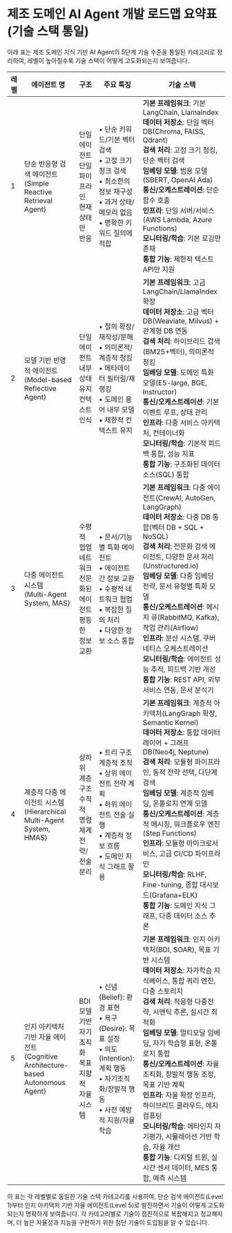 # 제조 도메인 AI Agent 개발 로드맵 요약표 (기술 스택 통일)

아래 표는 제조 도메인 지식 기반 AI Agent의 5단계 기술 수준을 통일된 카테고리로 정리하여, 레벨이 높아질수록 기술 스택이 어떻게 고도화되는지 보여줍니다.

| 레벨 | 에이전트 명 | 구조 | 주요 특징 | 기술 스택 |
|------|------------|------|-----------|-----------|
| 1 | 단순 반응형 검색 에이전트<br>(Simple Reactive Retrieval Agent) | 단일 에이전트<br>단일 파이프라인<br>현재 상태만 반응 | • 단순 키워드/기본 벡터 검색<br>• 고정 크기 청크 검색<br>• 최소한의 정보 재구성<br>• 과거 상태/메모리 없음<br>• 명확한 키워드 질의에 적합 | **기본 프레임워크**: 기본 LangChain, LlamaIndex<br>**데이터 저장소**: 단일 벡터 DB(Chroma, FAISS, Qdrant)<br>**검색 처리**: 고정 크기 청킹, 단순 벡터 검색<br>**임베딩 모델**: 범용 모델(SBERT, OpenAI Ada)<br>**통신/오케스트레이션**: 단순 함수 호출<br>**인프라**: 단일 서버/서비스(AWS Lambda, Azure Functions)<br>**모니터링/학습**: 기본 로깅만 존재<br>**통합 기능**: 제한적 텍스트 API만 지원 |
| 2 | 모델 기반 반영적 에이전트<br>(Model-based Reflective Agent) | 단일 에이전트<br>내부 상태 유지<br>컨텍스트 인식 | • 질의 확장/재작성/분해<br>• 의미론적/계층적 청킹<br>• 메타데이터 필터링/재랭킹<br>• 도메인 용어 내부 모델<br>• 제한적 컨텍스트 유지 | **기본 프레임워크**: 고급 LangChain/LlamaIndex 확장<br>**데이터 저장소**: 고급 벡터 DB(Weaviate, Milvus) + 관계형 DB 연동<br>**검색 처리**: 하이브리드 검색(BM25+벡터), 의미론적 청킹<br>**임베딩 모델**: 도메인 특화 모델(E5-large, BGE, Instructor)<br>**통신/오케스트레이션**: 기본 이벤트 루프, 상태 관리<br>**인프라**: 다중 서비스 아키텍처, 컨테이너화<br>**모니터링/학습**: 기본적 피드백 통합, 성능 지표<br>**통합 기능**: 구조화된 데이터 소스(SQL) 통합 |
| 3 | 다중 에이전트 시스템<br>(Multi-Agent System, MAS) | 수평적 협업 네트워크<br>전문화된 에이전트<br>평등한 정보 교환 | • 문서/기능별 특화 에이전트<br>• 에이전트 간 정보 교환<br>• 수평적 네트워크 협업<br>• 복잡한 질의 처리<br>• 다양한 정보 소스 통합 | **기본 프레임워크**: 다중 에이전트(CrewAI, AutoGen, LangGraph)<br>**데이터 저장소**: 다중 DB 통합(벡터 DB + SQL + NoSQL)<br>**검색 처리**: 전문화 검색 에이전트, 다양한 문서 처리(Unstructured.io)<br>**임베딩 모델**: 다중 임베딩 전략, 문서 유형별 특화 모델<br>**통신/오케스트레이션**: 메시지 큐(RabbitMQ, Kafka), 작업 관리(Airflow)<br>**인프라**: 분산 시스템, 쿠버네티스 오케스트레이션<br>**모니터링/학습**: 에이전트 성능 추적, 피드백 기반 개선<br>**통합 기능**: REST API, 외부 서비스 연동, 문서 분석기 |
| 4 | 계층적 다중 에이전트 시스템<br>(Hierarchical Multi-Agent System, HMAS) | 상하위 계층 구조<br>수직적 명령 체계<br>전략/전술 분리 | • 트리 구조 계층적 조직<br>• 상위 에이전트 전략 계획<br>• 하위 에이전트 전술 실행<br>• 계층적 정보 흐름<br>• 도메인 지식 그래프 활용 | **기본 프레임워크**: 계층적 아키텍처(LangGraph 확장, Semantic Kernel)<br>**데이터 저장소**: 통합 데이터 레이어 + 그래프 DB(Neo4j, Neptune)<br>**검색 처리**: 모듈형 파이프라인, 동적 전략 선택, 다단계 검색<br>**임베딩 모델**: 계층적 임베딩, 온톨로지 연계 모델<br>**통신/오케스트레이션**: 계층적 메시징, 워크플로우 엔진(Step Functions)<br>**인프라**: 모듈형 마이크로서비스, 고급 CI/CD 파이프라인<br>**모니터링/학습**: RLHF, Fine-tuning, 종합 대시보드(Grafana+ELK)<br>**통합 기능**: 도메인 지식 그래프, 다중 데이터 소스 추론 |
| 5 | 인지 아키텍처 기반 자율 에이전트<br>(Cognitive Architecture-based Autonomous Agent) | BDI 모델 기반<br>자기 조직화<br>목표 지향적<br>자율 시스템 | • 신념(Belief): 환경 표현<br>• 욕구(Desire): 목표 설정<br>• 의도(Intention): 계획 행동<br>• 자기조직화/창발적 행동<br>• 사전 예방적 지원/자율 학습 | **기본 프레임워크**: 인지 아키텍처(BDI, SOAR), 목표 기반 시스템<br>**데이터 저장소**: 자가학습 지식베이스, 통합 쿼리 엔진, 다중 스토리지<br>**검색 처리**: 적응형 다중전략, 시맨틱 추론, 실시간 최적화<br>**임베딩 모델**: 멀티모달 임베딩, 자기 학습형 표현, 온톨로지 통합<br>**통신/오케스트레이션**: 자율 조직화, 창발적 행동 조정, 목표 기반 계획<br>**인프라**: 자율 확장 인프라, 하이브리드 클라우드, 에지 컴퓨팅<br>**모니터링/학습**: 메타인지 자기평가, 시뮬레이션 기반 학습, 자율 개선<br>**통합 기능**: 디지털 트윈, 실시간 센서 데이터, MES 통합, 예측 시스템 |

이 표는 각 레벨별로 동일한 기술 스택 카테고리를 사용하여, 단순 검색 에이전트(Level 1)부터 인지 아키텍처 기반 자율 에이전트(Level 5)로 발전하면서 기술이 어떻게 고도화되는지 명확하게 보여줍니다. 각 카테고리별로 기술이 점진적으로 복잡해지고 정교해지며, 더 높은 자율성과 지능을 구현하기 위한 첨단 기술이 도입됨을 알 수 있습니다.
